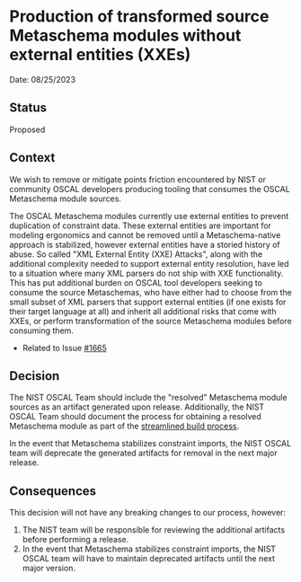 # Production of transformed source Metaschema modules without external entities (XXEs)

Date: 08/25/2023

## Status

Proposed

## Context

We wish to remove or mitigate points friction encountered by NIST or community OSCAL developers producing tooling that consumes the OSCAL Metaschema module sources.

The OSCAL Metaschema modules currently use external entities to prevent duplication of constraint data.
These external entities are important for modeling ergonomics and cannot be removed until a Metaschema-native approach is stabilized, however external entities have a storied history of abuse.
So called "XML External Entity (XXE) Attacks", along with the additional complexity needed to support external entity resolution, have led to a situation where many XML parsers do not ship with XXE functionality.
This has put additional burden on OSCAL tool developers seeking to consume the source Metaschemas, who have either had to choose from the small subset of XML parsers that support external entities (if one exists for their target language at all) and inherit all additional risks that come with XXEs, or perform transformation of the source Metaschema modules before consuming them.

- Related to Issue [#1665](https://github.com/usnistgov/OSCAL/issues/1665)

## Decision

The NIST OSCAL Team should include the "resolved" Metaschema module sources as an artifact generated upon release.
Additionally, the NIST OSCAL Team should document the process for obtaining a resolved Metaschema module as part of the [streamlined build process](./0005-repository-reorganization.md#streamlined-build-process).

In the event that Metaschema stabilizes constraint imports, the NIST OSCAL team will deprecate the generated artifacts for removal in the next major release.

## Consequences

This decision will not have any breaking changes to our process, however:

1. The NIST team will be responsible for reviewing the additional artifacts before performing a release.
2. In the event that Metaschema stabilizes constraint imports, the NIST OSCAL team will have to maintain deprecated artifacts until the next major version.
